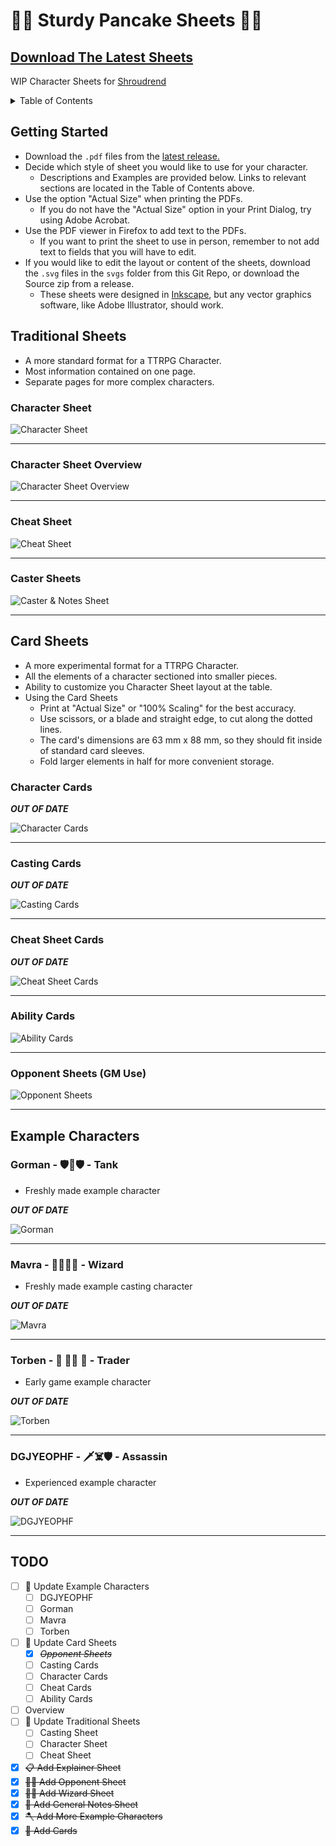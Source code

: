 # 🍴🥞 Sturdy Pancake Sheets 🥞🍴

## [Download The Latest Sheets](https://github.com/zeroskull/sturdy-pancake-sheets/releases/latest)

WIP Character Sheets for [Shroudrend](https://github.com/iclasen/sturdy-pancake)

<details>

<summary>Table of Contents</summary>

- [Getting Started](#getting-started)

- [Traditional Sheets](#traditional-sheets)

- [Card Sheets](#card-sheets)

- [Example Characters](#example-characters)

- [TODO](#todo)

</details>

## **Getting Started**

- Download the `.pdf` files from the [latest release.](https://github.com/zeroskull/sturdy-pancake-sheets/releases/latest)
- Decide which style of sheet you would like to use for your character.
  - Descriptions and Examples are provided below. Links to relevant sections are located in the Table of Contents above.
- Use the option "Actual Size" when printing the PDFs.
  - If you do not have the "Actual Size" option in your Print Dialog, try using Adobe Acrobat.
- Use the PDF viewer in Firefox to add text to the PDFs.
  - If you want to print the sheet to use in person, remember to not add text to fields that you will have to edit.
- If you would like to edit the layout or content of the sheets, download the `.svg` files in the `svgs` folder from this Git Repo, or download the Source zip from a release.
  - These sheets were designed in [Inkscape](https://inkscape.org/), but any vector graphics software, like Adobe Illustrator, should work.

## **Traditional Sheets**

- A more standard format for a TTRPG Character.
- Most information contained on one page.
- Separate pages for more complex characters.

### Character Sheet

![Character Sheet](resources/character-sheet-traditional.png)

---

### Character Sheet Overview

![Character Sheet Overview](resources/character-sheet-overview.png)

---

### Cheat Sheet

![Cheat Sheet](resources/cheat-sheet-traditional.png)

---

### Caster Sheets

![Caster & Notes Sheet](resources/casting-traditional.png)

---

## **Card Sheets**

- A more experimental format for a TTRPG Character.
- All the elements of a character sectioned into smaller pieces.
- Ability to customize you Character Sheet layout at the table.
- Using the Card Sheets
  - Print at "Actual Size" or "100% Scaling" for the best accuracy.
  - Use scissors, or a blade and straight edge, to cut along the dotted lines.
  - The card's dimensions are 63 mm x 88 mm, so they should fit inside of standard card sleeves.
  - Fold larger elements in half for more convenient storage.

### Character Cards

**_OUT OF DATE_**

![Character Cards](resources/character-cards.png)

---

### Casting Cards

**_OUT OF DATE_**

![Casting Cards](resources/casting-table-cards.png)

---

### Cheat Sheet Cards

**_OUT OF DATE_**

![Cheat Sheet Cards](resources/cheat-sheet-cards.png)

---

### Ability Cards

![Ability Cards](resources/ability-cards.png)

---

### Opponent Sheets (GM Use)

![Opponent Sheets](resources/opponent-sheets.png)

---

## **Example Characters**

### Gorman - 🛡️🔨🛡️ - Tank

- Freshly made example character

**_OUT OF DATE_**

![Gorman](resources/character-sheet-gorman.png)

---

### Mavra - 🤛🧙‍♀️📖 - Wizard

- Freshly made example casting character

**_OUT OF DATE_**

![Mavra](resources/character-sheet-mavra.png)

---

### Torben - 🔫 🧔‍♂️ 🚶 - Trader

- Early game example character

**_OUT OF DATE_**

![Torben](resources/character-sheet-torben.png)

---

### DGJYEOPHF - 🗡️☠️🛡️ - Assassin

- Experienced example character

**_OUT OF DATE_**

![DGJYEOPHF](resources/character-sheet-dgjyeophf.png)

---

## **TODO**

- [ ] 🎡 Update Example Characters
  - [ ] DGJYEOPHF
  - [ ] Gorman
  - [ ] Mavra
  - [ ] Torben
- [ ] 🎴 Update Card Sheets
  - [x] ~~_Opponent Sheets_~~
  - [ ] Casting Cards
  - [ ] Character Cards
  - [ ] Cheat Cards
  - [ ] Ability Cards
- [ ] Overview
- [ ] 📄 Update Traditional Sheets
  - [ ] Casting Sheet
  - [ ] Character Sheet
  - [ ] Cheat Sheet
- [x] ~~📋 Add Explainer Sheet~~
- [x] ~~🤵‍♂️ Add Opponent Sheet~~
- [x] ~~🧙‍♂️ Add Wizard Sheet~~
- [x] ~~🧮 Add General Notes Sheet~~
- [x] ~~🪓 Add More Example Characters~~
- [x] ~~🎴 Add Cards~~

